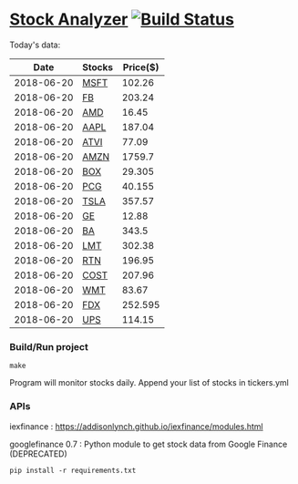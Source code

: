 # [Stock Analyzer](https://ogoyal.github.io/StockAnalyzer/) [![Build Status](https://travis-ci.org/ogoyal/StockAnalyzer.svg?branch=master)](https://travis-ci.org/ogoyal/StockAnalyzer)

Today's data:

| Date| Stocks| Price($) | 
| --- | --- | ---  | 
| 2018-06-20| [MSFT](https://plot.ly/~ogoyal/2)| 102.26 | 
| 2018-06-20| [FB](https://plot.ly/~ogoyal/4)| 203.24 | 
| 2018-06-20| [AMD](https://plot.ly/~ogoyal/6)| 16.45 | 
| 2018-06-20| [AAPL](https://plot.ly/~ogoyal/8)| 187.04 | 
| 2018-06-20| [ATVI](https://plot.ly/~ogoyal/10)| 77.09 | 
| 2018-06-20| [AMZN](https://plot.ly/~ogoyal/12)| 1759.7 | 
| 2018-06-20| [BOX](https://plot.ly/~ogoyal/14)| 29.305 | 
| 2018-06-20| [PCG](https://plot.ly/~ogoyal/16)| 40.155 | 
| 2018-06-20| [TSLA](https://plot.ly/~ogoyal/18)| 357.57 | 
| 2018-06-20| [GE](https://plot.ly/~ogoyal/20)| 12.88 | 
| 2018-06-20| [BA](https://plot.ly/~ogoyal/22)| 343.5 | 
| 2018-06-20| [LMT](https://plot.ly/~ogoyal/24)| 302.38 | 
| 2018-06-20| [RTN](https://plot.ly/~ogoyal/26)| 196.95 | 
| 2018-06-20| [COST](https://plot.ly/~ogoyal/28)| 207.96 | 
| 2018-06-20| [WMT](https://plot.ly/~ogoyal/30)| 83.67 | 
| 2018-06-20| [FDX](https://plot.ly/~ogoyal/32)| 252.595 | 
| 2018-06-20| [UPS](https://plot.ly/~ogoyal/34)| 114.15 | 

### Build/Run project

```
make
```

Program will monitor stocks daily. Append your list of stocks in tickers.yml

### APIs
iexfinance : https://addisonlynch.github.io/iexfinance/modules.html

googlefinance 0.7 : Python module to get stock data from Google Finance (DEPRECATED)

```
pip install -r requirements.txt
```
